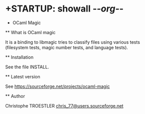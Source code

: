 # +STARTUP: showall						-*-org-*-
* OCaml Magic
                                           
** What is OCaml magic

It is a binding to libmagic tries to classify files using various
tests (filesystem tests, magic number tests, and language tests).


** Installation

See the file INSTALL.


** Latest version

See https://sourceforge.net/projects/ocaml-magic


** Author

Christophe TROESTLER <chris_77@users.sourceforge.net>
